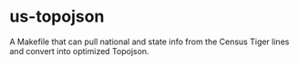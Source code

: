 # us-topojson
A Makefile that can pull national and state info from the Census Tiger lines and convert into optimized Topojson.
